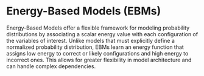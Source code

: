 # Energy-Based Models (EBMs)

Energy-Based Models offer a flexible framework for modeling probability distributions by associating a scalar energy value with each configuration of the variables of interest. Unlike models that must explicitly define a normalized probability distribution, EBMs learn an energy function that assigns low energy to correct or likely configurations and high energy to incorrect ones. This allows for greater flexibility in model architecture and can handle complex dependencies. 